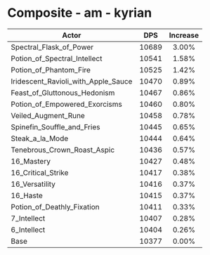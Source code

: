 # Composite - am - kyrian
| Actor | DPS | Increase |
|---|:---:|:---:|
|Spectral_Flask_of_Power|10689|3.00%|
|Potion_of_Spectral_Intellect|10541|1.58%|
|Potion_of_Phantom_Fire|10525|1.42%|
|Iridescent_Ravioli_with_Apple_Sauce|10470|0.89%|
|Feast_of_Gluttonous_Hedonism|10467|0.86%|
|Potion_of_Empowered_Exorcisms|10460|0.80%|
|Veiled_Augment_Rune|10458|0.78%|
|Spinefin_Souffle_and_Fries|10445|0.65%|
|Steak_a_la_Mode|10444|0.64%|
|Tenebrous_Crown_Roast_Aspic|10436|0.57%|
|16_Mastery|10427|0.48%|
|16_Critical_Strike|10417|0.38%|
|16_Versatility|10416|0.37%|
|16_Haste|10415|0.37%|
|Potion_of_Deathly_Fixation|10411|0.33%|
|7_Intellect|10407|0.28%|
|6_Intellect|10404|0.26%|
|Base|10377|0.00%|
